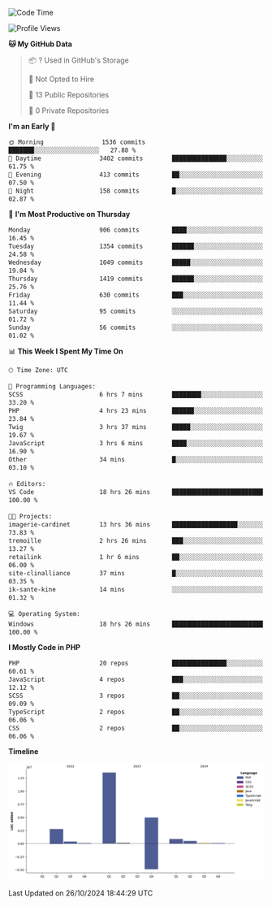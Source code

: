 <!--START_SECTION:waka-->
![Code Time](http://img.shields.io/badge/Code%20Time-2%2C000%20hrs%2057%20mins-blue)

![Profile Views](http://img.shields.io/badge/Profile%20Views-0-blue)

**🐱 My GitHub Data** 

> 📦 ? Used in GitHub's Storage 
 > 
> 🚫 Not Opted to Hire
 > 
> 📜 13 Public Repositories 
 > 
> 🔑 0 Private Repositories 
 > 
**I'm an Early 🐤** 

```text
🌞 Morning                1536 commits        ███████░░░░░░░░░░░░░░░░░░   27.88 % 
🌆 Daytime                3402 commits        ███████████████░░░░░░░░░░   61.75 % 
🌃 Evening                413 commits         ██░░░░░░░░░░░░░░░░░░░░░░░   07.50 % 
🌙 Night                  158 commits         █░░░░░░░░░░░░░░░░░░░░░░░░   02.87 % 
```
📅 **I'm Most Productive on Thursday** 

```text
Monday                   906 commits         ████░░░░░░░░░░░░░░░░░░░░░   16.45 % 
Tuesday                  1354 commits        ██████░░░░░░░░░░░░░░░░░░░   24.58 % 
Wednesday                1049 commits        █████░░░░░░░░░░░░░░░░░░░░   19.04 % 
Thursday                 1419 commits        ██████░░░░░░░░░░░░░░░░░░░   25.76 % 
Friday                   630 commits         ███░░░░░░░░░░░░░░░░░░░░░░   11.44 % 
Saturday                 95 commits          ░░░░░░░░░░░░░░░░░░░░░░░░░   01.72 % 
Sunday                   56 commits          ░░░░░░░░░░░░░░░░░░░░░░░░░   01.02 % 
```


📊 **This Week I Spent My Time On** 

```text
🕑︎ Time Zone: UTC

💬 Programming Languages: 
SCSS                     6 hrs 7 mins        ████████░░░░░░░░░░░░░░░░░   33.20 % 
PHP                      4 hrs 23 mins       ██████░░░░░░░░░░░░░░░░░░░   23.84 % 
Twig                     3 hrs 37 mins       █████░░░░░░░░░░░░░░░░░░░░   19.67 % 
JavaScript               3 hrs 6 mins        ████░░░░░░░░░░░░░░░░░░░░░   16.90 % 
Other                    34 mins             █░░░░░░░░░░░░░░░░░░░░░░░░   03.10 % 

🔥 Editors: 
VS Code                  18 hrs 26 mins      █████████████████████████   100.00 % 

🐱‍💻 Projects: 
imagerie-cardinet        13 hrs 36 mins      ██████████████████░░░░░░░   73.83 % 
tremoille                2 hrs 26 mins       ███░░░░░░░░░░░░░░░░░░░░░░   13.27 % 
retailink                1 hr 6 mins         ██░░░░░░░░░░░░░░░░░░░░░░░   06.00 % 
site-clinalliance        37 mins             █░░░░░░░░░░░░░░░░░░░░░░░░   03.35 % 
ik-sante-kine            14 mins             ░░░░░░░░░░░░░░░░░░░░░░░░░   01.32 % 

💻 Operating System: 
Windows                  18 hrs 26 mins      █████████████████████████   100.00 % 
```

**I Mostly Code in PHP** 

```text
PHP                      20 repos            ███████████████░░░░░░░░░░   60.61 % 
JavaScript               4 repos             ███░░░░░░░░░░░░░░░░░░░░░░   12.12 % 
SCSS                     3 repos             ██░░░░░░░░░░░░░░░░░░░░░░░   09.09 % 
TypeScript               2 repos             ██░░░░░░░░░░░░░░░░░░░░░░░   06.06 % 
CSS                      2 repos             ██░░░░░░░░░░░░░░░░░░░░░░░   06.06 % 
```



**Timeline**

![Lines of Code chart](https://raw.githubusercontent.com/tahar-elgunaoui/tahar-elgunaoui/main/assets/bar_graph.png)


 Last Updated on 26/10/2024 18:44:29 UTC
<!--END_SECTION:waka-->
